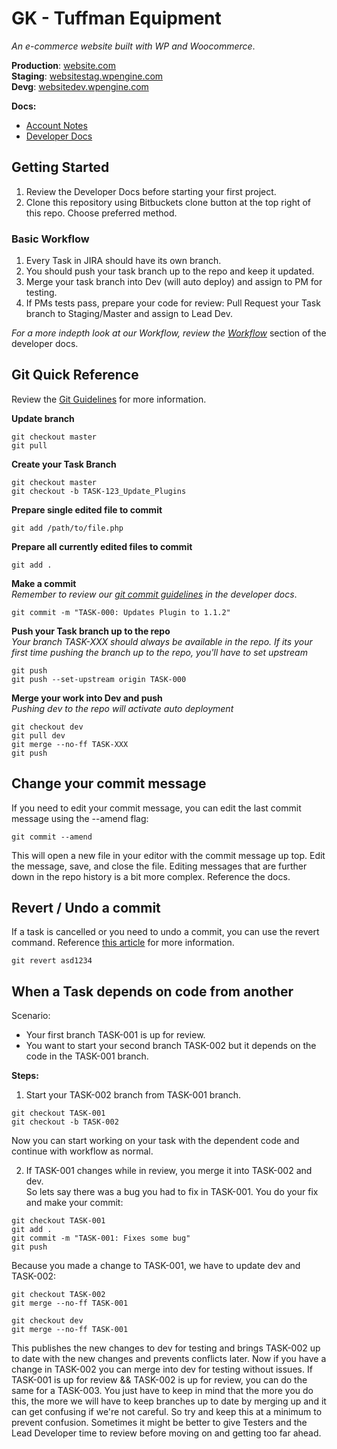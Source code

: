 # GK - Tuffman Equipment
<!-- Brief Description of the Website -->
*An e-commerce website built with WP and Woocommerce*. 

<!-- Quick Access Environment URLs -->
**Production**: [website.com](https://www.projectwebsite.com/)  
**Staging**: [websitestag.wpengine.com](https://projectwebsitestg.wpengine.com/)  
**Devg**: [websitedev.wpengine.com](https://projectwebsitedev.wpengine.com/)  

<!-- Quick Access Important Docs -->
**Docs:**  
- [Account Notes](#)  
- [Developer Docs](#)
    
## Getting Started
1. Review the Developer Docs before starting your first project. 
2. Clone this repository using Bitbuckets clone button at the top right of this repo. Choose preferred method.  

### Basic Workflow
1. Every Task in JIRA should have its own branch. 
2. You should push your task branch up to the repo and keep it updated. 
3. Merge your task branch into Dev (will auto deploy) and assign to PM for testing.
4. If PMs tests pass, prepare your code for review: Pull Request your Task branch to Staging/Master and assign to Lead Dev.

*For a more indepth look at our Workflow, review the [Workflow](#)* section of the developer docs.

## Git Quick Reference 
Review the [Git Guidelines](#) for more information.  

**Update branch**
```
git checkout master
git pull
```

**Create your Task Branch**
```
git checkout master
git checkout -b TASK-123_Update_Plugins
```

**Prepare single edited file to commit**
```
git add /path/to/file.php 
```

**Prepare all currently edited files to commit**
```
git add .
```

**Make a commit**  
*Remember to review our [git commit guidelines](#) in the developer docs*.     
```
git commit -m "TASK-000: Updates Plugin to 1.1.2"
```

**Push your Task branch up to the repo**  
*Your branch TASK-XXX should always be available in the repo. If its your first time pushing the branch up to the repo, you'll have to set upstream*
```
git push
git push --set-upstream origin TASK-000
```

**Merge your work into Dev and push**  
*Pushing dev to the repo will activate auto deployment*
```
git checkout dev
git pull dev
git merge --no-ff TASK-XXX
git push
```

## Change your commit message  
If you need to edit your commit message, you can edit the last commit message using the --amend flag:     
```
git commit --amend
```   
This will open a new file in your editor with the commit message up top. Edit the message, save, and close the file. Editing messages that are further down in the repo history is a bit more complex. Reference the docs.  

## Revert / Undo a commit
If a task is cancelled or you need to undo a commit, you can use the revert command. Reference [this article](https://www.theserverside.com/tutorial/How-to-git-revert-a-commit-A-simple-undo-changes-example) for more information.   
```
git revert asd1234
```

## When a Task depends on code from another
Scenario:  
- Your first branch TASK-001 is up for review.
- You want to start your second branch TASK-002 but it depends on the code in the TASK-001 branch.

**Steps:**    
1. Start your TASK-002 branch from TASK-001 branch.  
```
git checkout TASK-001
git checkout -b TASK-002  
```  

Now you can start working on your task with the dependent code and continue with workflow as normal.

2. If TASK-001 changes while in review, you merge it into TASK-002 and dev.    
So lets say there was a bug you had to fix in TASK-001. You do your fix and make your commit:  
```    
git checkout TASK-001
git add .
git commit -m "TASK-001: Fixes some bug"  
git push
```  

Because you made a change to TASK-001, we have to update dev and TASK-002:  
```
git checkout TASK-002
git merge --no-ff TASK-001    

git checkout dev
git merge --no-ff TASK-001   
``` 

This publishes the new changes to dev for testing and brings TASK-002 up to date with the new changes and prevents conflicts later. Now if you have a change in TASK-002 you can merge into dev for testing without issues. If TASK-001 is up for review && TASK-002 is up for review, you can do the same for a TASK-003.  You just have to keep in mind that the more you do this, the more we will have to keep branches up to date by merging up and it can get confusing if we're not careful. So try and keep this at a minimum to prevent confusion. Sometimes it might be better to give Testers and the Lead Developer time to review before moving on and getting too far ahead. 




